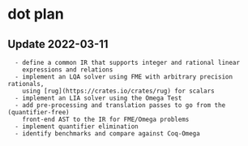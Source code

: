 # dot plan

## Update 2022-03-11

      - define a common IR that supports integer and rational linear
        expressions and relations
      - implement an LQA solver using FME with arbitrary precision rationals,
        using [rug](https://crates.io/crates/rug) for scalars
      - implement an LIA solver using the Omega Test
      - add pre-processing and translation passes to go from the (quantifier-free)
        front-end AST to the IR for FME/Omega problems
      - implement quantifier elimination
      - identify benchmarks and compare against Coq-Omega
